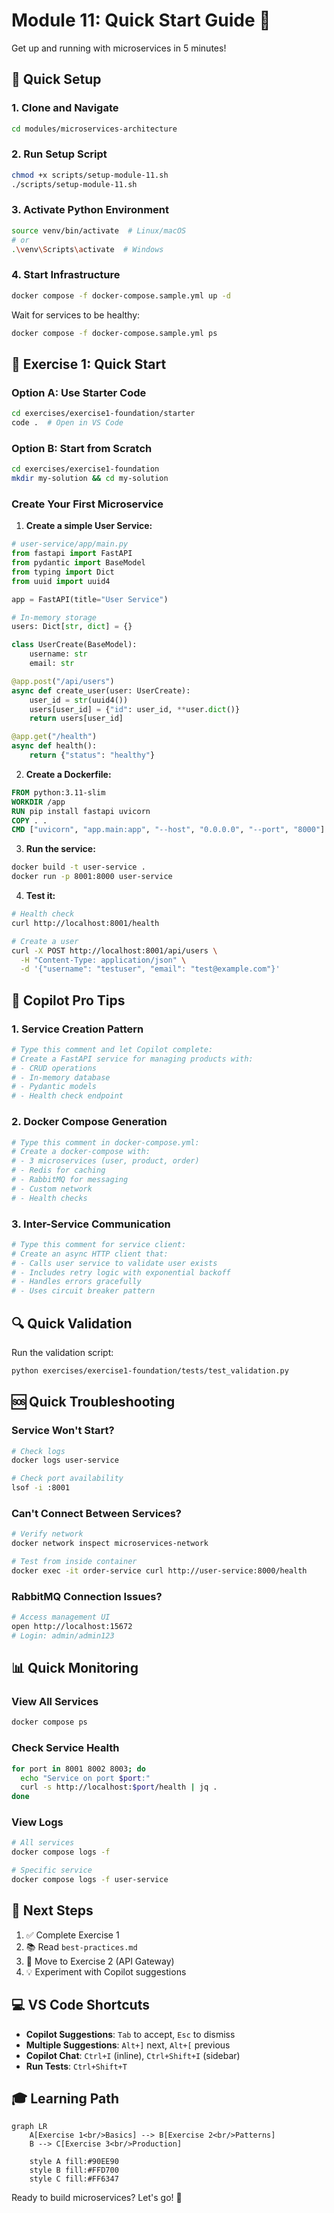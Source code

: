 # Module 11: Quick Start Guide 🚀

Get up and running with microservices in 5 minutes!

## 🎯 Quick Setup

### 1. Clone and Navigate
```bash
cd modules/microservices-architecture
```

### 2. Run Setup Script
```bash
chmod +x scripts/setup-module-11.sh
./scripts/setup-module-11.sh
```

### 3. Activate Python Environment
```bash
source venv/bin/activate  # Linux/macOS
# or
.\venv\Scripts\activate  # Windows
```

### 4. Start Infrastructure
```bash
docker compose -f docker-compose.sample.yml up -d
```

Wait for services to be healthy:
```bash
docker compose -f docker-compose.sample.yml ps
```

## 🏃 Exercise 1: Quick Start

### Option A: Use Starter Code
```bash
cd exercises/exercise1-foundation/starter
code .  # Open in VS Code
```

### Option B: Start from Scratch
```bash
cd exercises/exercise1-foundation
mkdir my-solution && cd my-solution
```

### Create Your First Microservice

1. **Create a simple User Service:**

```python
# user-service/app/main.py
from fastapi import FastAPI
from pydantic import BaseModel
from typing import Dict
from uuid import uuid4

app = FastAPI(title="User Service")

# In-memory storage
users: Dict[str, dict] = {}

class UserCreate(BaseModel):
    username: str
    email: str

@app.post("/api/users")
async def create_user(user: UserCreate):
    user_id = str(uuid4())
    users[user_id] = {"id": user_id, **user.dict()}
    return users[user_id]

@app.get("/health")
async def health():
    return {"status": "healthy"}
```

2. **Create a Dockerfile:**

```dockerfile
FROM python:3.11-slim
WORKDIR /app
RUN pip install fastapi uvicorn
COPY . .
CMD ["uvicorn", "app.main:app", "--host", "0.0.0.0", "--port", "8000"]
```

3. **Run the service:**

```bash
docker build -t user-service .
docker run -p 8001:8000 user-service
```

4. **Test it:**

```bash
# Health check
curl http://localhost:8001/health

# Create a user
curl -X POST http://localhost:8001/api/users \
  -H "Content-Type: application/json" \
  -d '{"username": "testuser", "email": "test@example.com"}'
```

## 🎯 Copilot Pro Tips

### 1. Service Creation Pattern
```python
# Type this comment and let Copilot complete:
# Create a FastAPI service for managing products with:
# - CRUD operations
# - In-memory database
# - Pydantic models
# - Health check endpoint
```

### 2. Docker Compose Generation
```yaml
# Type this comment in docker-compose.yml:
# Create a docker-compose with:
# - 3 microservices (user, product, order)
# - Redis for caching
# - RabbitMQ for messaging
# - Custom network
# - Health checks
```

### 3. Inter-Service Communication
```python
# Type this comment for service client:
# Create an async HTTP client that:
# - Calls user service to validate user exists
# - Includes retry logic with exponential backoff
# - Handles errors gracefully
# - Uses circuit breaker pattern
```

## 🔍 Quick Validation

Run the validation script:
```bash
python exercises/exercise1-foundation/tests/test_validation.py
```

## 🆘 Quick Troubleshooting

### Service Won't Start?
```bash
# Check logs
docker logs user-service

# Check port availability
lsof -i :8001
```

### Can't Connect Between Services?
```bash
# Verify network
docker network inspect microservices-network

# Test from inside container
docker exec -it order-service curl http://user-service:8000/health
```

### RabbitMQ Connection Issues?
```bash
# Access management UI
open http://localhost:15672
# Login: admin/admin123
```

## 📊 Quick Monitoring

### View All Services
```bash
docker compose ps
```

### Check Service Health
```bash
for port in 8001 8002 8003; do
  echo "Service on port $port:"
  curl -s http://localhost:$port/health | jq .
done
```

### View Logs
```bash
# All services
docker compose logs -f

# Specific service
docker compose logs -f user-service
```

## 🎉 Next Steps

1. ✅ Complete Exercise 1
2. 📚 Read `best-practices.md`
3. 🚀 Move to Exercise 2 (API Gateway)
4. 💡 Experiment with Copilot suggestions

## 💻 VS Code Shortcuts

- **Copilot Suggestions**: `Tab` to accept, `Esc` to dismiss
- **Multiple Suggestions**: `Alt+]` next, `Alt+[` previous
- **Copilot Chat**: `Ctrl+I` (inline), `Ctrl+Shift+I` (sidebar)
- **Run Tests**: `Ctrl+Shift+T`

## 🎓 Learning Path

```mermaid
graph LR
    A[Exercise 1<br/>Basics] --> B[Exercise 2<br/>Patterns]
    B --> C[Exercise 3<br/>Production]
    
    style A fill:#90EE90
    style B fill:#FFD700
    style C fill:#FF6347
```

Ready to build microservices? Let's go! 🚀